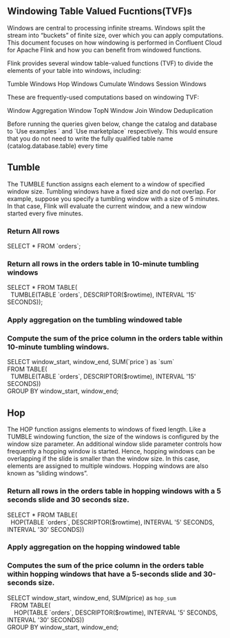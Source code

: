 ## Windowing Table Valued Fucntions(TVF)s
Windows are central to processing infinite streams. 
Windows split the stream into “buckets” of finite size, over which you can apply computations. 
This document focuses on how windowing is performed in Confluent Cloud for Apache Flink and how you can benefit from windowed functions.

Flink provides several window table-valued functions (TVF) to divide the elements of your table into windows, including:

Tumble Windows
Hop Windows
Cumulate Windows
Session Windows

These are frequently-used computations based on windowing TVF:

Window Aggregation
Window TopN
Window Join
Window Deduplication

Before running the queries given below, change the catalog and database to \`Use examples \` and \`Use marketplace\` respectively.
This would ensure that you do not need to write the fully qualified table name (catalog.database.table) every time

## Tumble
The TUMBLE function assigns each element to a window of specified window size. 
Tumbling windows have a fixed size and do not overlap.
For example, suppose you specify a tumbling window with a size of 5 minutes. 
In that case, Flink will evaluate the current window, and a new window started every five minutes.

### Return All rows

SELECT *
   FROM \`orders\`;

### Return all rows in the orders table in 10-minute tumbling windows

SELECT * FROM TABLE( \
     TUMBLE(TABLE \`orders\`, DESCRIPTOR($rowtime), INTERVAL \'15\' SECONDS));

### Apply aggregation on the tumbling windowed table
### Compute the sum of the price column in the orders table within 10-minute tumbling windows.

SELECT window_start, window_end, SUM(\`price\`) as \`sum\` \
  FROM TABLE( \
      TUMBLE(TABLE \`orders\`, DESCRIPTOR($rowtime), INTERVAL \'15\' SECONDS)) \
  GROUP BY window_start, window_end;


## Hop
The HOP function assigns elements to windows of fixed length. 
Like a TUMBLE windowing function, the size of the windows is configured by the window size parameter. 
An additional window slide parameter controls how frequently a hopping window is started. 
Hence, hopping windows can be overlapping if the slide is smaller than the window size. 
In this case, elements are assigned to multiple windows. 
Hopping windows are also known as “sliding windows”.

### Return all rows in the orders table in hopping windows with a 5 seconds slide and 30 seconds size.

SELECT * FROM TABLE( \
  HOP(TABLE \`orders\`, DESCRIPTOR($rowtime), INTERVAL '5' SECONDS, INTERVAL '30' SECONDS))

### Apply aggregation on the hopping windowed table
### Computes the sum of the price column in the orders table within hopping windows that have a 5-seconds slide and 30-seconds size.

SELECT window_start, window_end, SUM(price) as `hop_sum` \
  FROM TABLE( \
      HOP(TABLE \`orders\`, DESCRIPTOR($rowtime), INTERVAL '5' SECONDS, INTERVAL '30' SECONDS)) \
  GROUP BY window_start, window_end;


